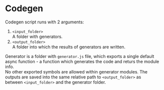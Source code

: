 # Codegen

Codegen script runs with 2 arguments:

1. `<input_folder>`<br>
   A folder with generators.
2. `<output_folder>`<br>
   A folder into which the results of generators are written.

Generator is a folder with `generator.js` file, which exports a single default async function - a function which generates the code and returs the module info.<br>
No other exported symbols are allowed within generator modules.
The outputs are saved into the same relative path to `<output_folder>` as between `<input_folder>` and the generator folder.
